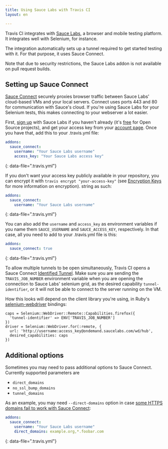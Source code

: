 ```yaml
---
title: Using Sauce Labs with Travis CI
layout: en

---
```


Travis CI integrates with [Sauce Labs](https://saucelabs.com), a browser and
mobile testing platform. It integrates well with Selenium, for instance.

The integration automatically sets up a tunnel required to get started testing
with it. For that purpose, it uses Sauce Connect.

Note that due to security restrictions, the Sauce Labs addon is not available on pull
request builds.

## Setting up Sauce Connect

[Sauce Connect][sauce-connect] securely proxies browser traffic between Sauce
Labs' cloud-based VMs and your local servers. Connect uses ports 443 and 80 for
communication with Sauce's cloud. If you're using Sauce Labs for your Selenium
tests, this makes connecting to your webserver a lot easier.

[sauce-connect]: https://wiki.saucelabs.com/display/DOCS/Sauce+Connect+Proxy

First, [sign up][sauce-sign-up] with Sauce Labs if you haven't already (it's
[free][open-sauce] for Open Source projects), and get your access key from your
[account page][sauce-account]. Once you have that, add this to your .travis.yml
file:

```yaml
addons:
  sauce_connect:
    username: "Your Sauce Labs username"
    access_key: "Your Sauce Labs access key"
```
{: data-file=".travis.yml"}

[sauce-sign-up]: https://signup.saucelabs.com/signup/trial

[sauce-account]: https://saucelabs.com/account

[open-sauce]: https://saucelabs.com/open-source

If you don't want your access key publicly available in your repository, you
can encrypt it with `travis encrypt "your-access-key"` (see [Encryption Keys][encryption-keys]
for more information on encryption).
string as such:

```yaml
addons:
  sauce_connect:
    username: "Your Sauce Labs username"
```
{: data-file=".travis.yml"}

You can also add the `username` and `access_key` as environment variables if you
name them `SAUCE_USERNAME` and `SAUCE_ACCESS_KEY`, respectively. In that case,
all you need to add to your .travis.yml file is this:

```yaml
addons:
  sauce_connect: true
```
{: data-file=".travis.yml"}

[encryption-keys]: /user/encryption-keys/

To allow multiple tunnels to be open simultaneously, Travis CI opens a
Sauce Connect [Identified Tunnel][identified-tunnels]. Make sure you are sending
the `TRAVIS_JOB_NUMBER` environment variable when you are opening the connection
to Sauce Labs' selenium grid, as the desired capability `tunnel-identifier`,
or it will not be able to connect to the server running on the VM.

[identified-tunnels]: https://wiki.saucelabs.com/display/DOCS/Using+Multiple+Sauce+Connect+Tunnels#UsingMultipleSauceConnectTunnels-UsingTunnelIdentifierswithMultipleTunnels

How this looks will depend on the client library you're using, in
Ruby's [selenium-webdriver][ruby-bindings] bindings:

```
caps = Selenium::WebDriver::Remote::Capabilities.firefox({
  'tunnel-identifier' => ENV['TRAVIS_JOB_NUMBER']
})
driver = Selenium::WebDriver.for(:remote, {
  url: 'http://username:access_key@ondemand.saucelabs.com/wd/hub',
  desired_capabilities: caps
})
```

[ruby-bindings]: https://code.google.com/p/selenium/wiki/RubyBindings

## Additional options

Sometimes you may need to pass additional options to Sauce Connect. Currently
supported parameters are

- `direct_domains`
- `no_ssl_bump_domains`
- `tunnel_domains`

As an example, you may need `--direct-domains` option in case [some HTTPS domains
fail to work with Sauce Connect](https://support.saucelabs.com/hc/en-us/articles/225267468--Bad-Gateway-or-Security-Warnings-When-Using-Sauce-Connect-for-Testing-Web-Applications-over-HTTPS):

```yaml
addons:
  sauce_connect:
    username: "Your Sauce Labs username"
    direct_domains: example.org,*.foobar.com
```
{: data-file=".travis.yml"}
